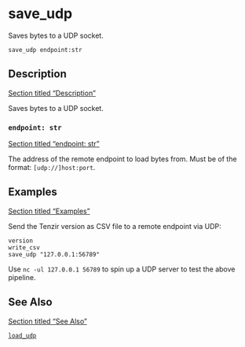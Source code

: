 # save_udp

Saves bytes to a UDP socket.

```tql
save_udp endpoint:str
```

## Description

[Section titled “Description”](#description)

Saves bytes to a UDP socket.

### `endpoint: str`

[Section titled “endpoint: str”](#endpoint-str)

The address of the remote endpoint to load bytes from. Must be of the format: `[udp://]host:port`.

## Examples

[Section titled “Examples”](#examples)

Send the Tenzir version as CSV file to a remote endpoint via UDP:

```tql
version
write_csv
save_udp "127.0.0.1:56789"
```

Use `nc -ul 127.0.0.1 56789` to spin up a UDP server to test the above pipeline.

## See Also

[Section titled “See Also”](#see-also)

[`load_udp`](/reference/operators/load_udp)